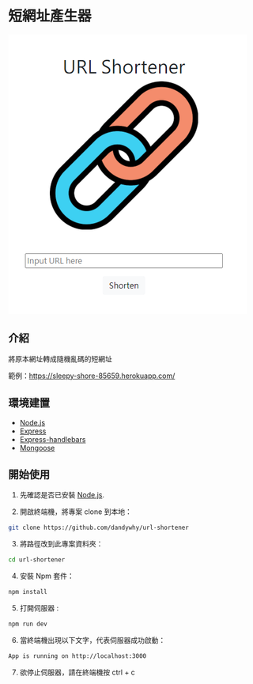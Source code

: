 短網址產生器
=
![](https://github.com/dandywhy/url-shortener/blob/main/public/img/%E7%9F%AD%E7%B6%B2%E5%9D%80%E8%A3%BD%E9%80%A0%E5%99%A8-%E4%B8%BB%E9%A0%81.png)


介紹
-
將原本網址轉成隨機亂碼的短網址

範例：https://sleepy-shore-85659.herokuapp.com/

環境建置
-
+ [Node.js](https://nodejs.org/en/)
+ [Express](https://expressjs.com/zh-tw/)
+ [Express-handlebars](https://www.npmjs.com/package/express-handlebars)
+ [Mongoose](https://mongoosejs.com/)

開始使用
-
1. 先確認是否已安裝 [Node.js](https://nodejs.org/en/).

2. 開啟終端機，將專案 clone 到本地：
 ```bash 
 git clone https://github.com/dandywhy/url-shortener
 ```
3. 將路徑改到此專案資料夾：
 ```bash 
 cd url-shortener
 ```
4. 安裝 Npm 套件：
 ```bash 
 npm install
 ```
5. 打開伺服器 :
 ```bash
 npm run dev
 ```
6. 當終端機出現以下文字，代表伺服器成功啟動：
 ```bash 
 App is running on http://localhost:3000
 ```
7. 欲停止伺服器，請在終端機按 ctrl + c
